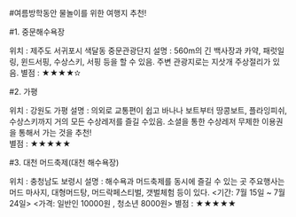 #여름방학동안 물놀이를 위한 여행지 추천!

#1. 중문해수욕장

위치 : 제주도 서귀포시 색달동 중문관광단지
설명 : 560m의 긴 백사장과 카약, 패럿일링, 윈드서핑, 수상스키, 서핑 등을 할 수 있음.
      주변 관광지로는 지삿개 주상절리가 있음.
별점 : ★★★★✫

#2. 가평 

위치 : 강원도 가평
설명 : 의외로 교통편이 쉽고 
      바나나 보트부터 땅콩보트, 플라잉피쉬, 수상스키까지 거의 모든 수상레저를 즐길 수있음.
      소셜을 통한 수상레저 무제한 이용권을 통해서 가는 것을 추천!  
별점 : ★★★★★

#3. 대천 머드축제(대천 해수욕장)

위치 : 충청남도 보령시 
설명 : 해수욕과 머드축제를 동시에 즐길 수 있는 곳 
      주요행사는 머드 마사지, 대형머드탕, 머드락페스티벌, 갯벌체험 등이 있다.
      <기간: 7월 15일 ~ 7월 24일>
      <가격: 일반인 10000원 , 청소년 8000원>
별점 : ★★★★★